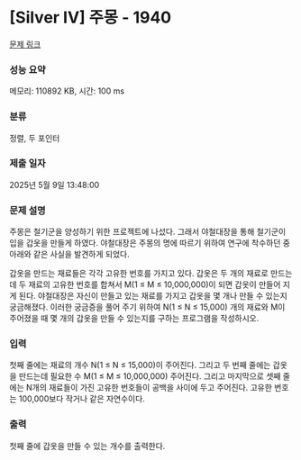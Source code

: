 # [Silver IV] 주몽 - 1940 

[문제 링크](https://www.acmicpc.net/problem/1940) 

### 성능 요약

메모리: 110892 KB, 시간: 100 ms

### 분류

정렬, 두 포인터

### 제출 일자

2025년 5월 9일 13:48:00

### 문제 설명

<p>주몽은 철기군을 양성하기 위한 프로젝트에 나섰다. 그래서 야철대장을 통해 철기군이 입을 갑옷을 만들게 하였다. 야철대장은 주몽의 명에 따르기 위하여 연구에 착수하던 중 아래와 같은 사실을 발견하게 되었다.</p>

<p>갑옷을 만드는 재료들은 각각 고유한 번호를 가지고 있다. 갑옷은 두 개의 재료로 만드는데 두 재료의 고유한 번호를 합쳐서 M(1 ≤ M ≤ 10,000,000)이 되면 갑옷이 만들어 지게 된다. 야철대장은 자신이 만들고 있는 재료를 가지고 갑옷을 몇 개나 만들 수 있는지 궁금해졌다. 이러한 궁금증을 풀어 주기 위하여 N(1 ≤ N ≤ 15,000) 개의 재료와 M이 주어졌을 때 몇 개의 갑옷을 만들 수 있는지를 구하는 프로그램을 작성하시오.</p>

### 입력 

 <p>첫째 줄에는 재료의 개수 N(1 ≤ N ≤ 15,000)이 주어진다. 그리고 두 번째 줄에는 갑옷을 만드는데 필요한 수 M(1 ≤ M ≤ 10,000,000) 주어진다. 그리고 마지막으로 셋째 줄에는 N개의 재료들이 가진 고유한 번호들이 공백을 사이에 두고 주어진다. 고유한 번호는 100,000보다 작거나 같은 자연수이다.</p>

### 출력 

 <p>첫째 줄에 갑옷을 만들 수 있는 개수를 출력한다.</p>

